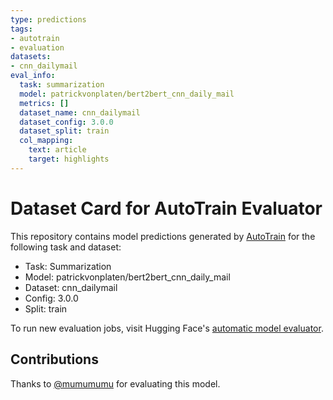 ```yaml
---
type: predictions
tags:
- autotrain
- evaluation
datasets:
- cnn_dailymail
eval_info:
  task: summarization
  model: patrickvonplaten/bert2bert_cnn_daily_mail
  metrics: []
  dataset_name: cnn_dailymail
  dataset_config: 3.0.0
  dataset_split: train
  col_mapping:
    text: article
    target: highlights
---
```

# Dataset Card for AutoTrain Evaluator

This repository contains model predictions generated by [AutoTrain](https://huggingface.co/autotrain) for the following task and dataset:

* Task: Summarization
* Model: patrickvonplaten/bert2bert_cnn_daily_mail
* Dataset: cnn_dailymail
* Config: 3.0.0
* Split: train

To run new evaluation jobs, visit Hugging Face's [automatic model evaluator](https://huggingface.co/spaces/autoevaluate/model-evaluator).

## Contributions

Thanks to [@mumumumu](https://huggingface.co/mumumumu) for evaluating this model.